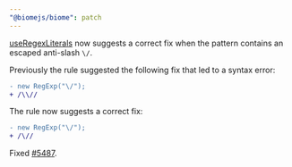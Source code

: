 ```yaml
---
"@biomejs/biome": patch
---
```


[useRegexLiterals](https://biomejs.dev/linter/rules/use-regex-literals) now suggests a correct fix when the pattern contains an escaped anti-slash `\/`.

Previously the rule suggested the following fix that led to a syntax error:

```diff
- new RegExp("\/");
+ /\\//
```

The rule now suggests a correct fix:

```diff
- new RegExp("\/");
+ /\//
```

Fixed [#5487](https://github.com/biomejs/biome/issues/5487).

